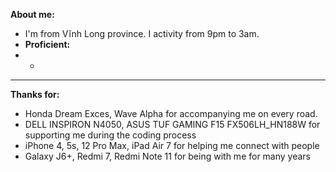 ****About me:****

- I'm from Vĩnh Long province. I activity from 9pm to 3am.
- **Proficient:**
- -
----------------------------------------------------------------------------------
****Thanks for:****

- Honda Dream Exces, Wave Alpha for accompanying me on every road.
- DELL INSPIRON N4050, ASUS TUF GAMING F15 FX506LH_HN188W for supporting me during the coding process
- iPhone 4, 5s, 12 Pro Max, iPad Air 7 for helping me connect with people
- Galaxy J6+, Redmi 7, Redmi Note 11 for being with me for many years
